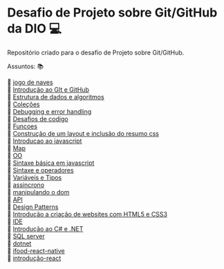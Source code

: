 # Desafio de Projeto sobre Git/GitHub da DIO :computer:
Repositório criado para o desafio de Projeto sobre Git/GitHub.

Assuntos: :books:

:red_circle:   [jogo de naves](https://github.com/alesandraisla/dio-desafio-github-primeiro-repositorio/tree/main/jogo%20de%20naves)<br>
:red_circle:   [Introdução ao GIt e GitHub](https://github.com/alesandraisla/dio-desafio-github-primeiro-repositorio/tree/main/Introdu%C3%A7%C3%A3o%20ao%20GIt%20e%20GitHub) <br>
:red_circle:   [Estrutura de dados e algoritmos](https://github.com/alesandraisla/dio-desafio-github-primeiro-repositorio/tree/main/Estrutura%20de%20dados%20e%20algoritmos)<br>
:red_circle:   [Coleções](https://github.com/alesandraisla/dio-desafio-github-primeiro-repositorio/tree/main/Colecoes)<br>
:red_circle:   [Debugging e error handling](https://github.com/alesandraisla/dio-desafio-github-primeiro-repositorio/tree/main/Debugging%20e%20error%20handling)<br>
:red_circle:   [Desafios de codigo](https://github.com/alesandraisla/dio-desafio-github-primeiro-repositorio/tree/main/Desafios%20de%20codigo)<br>
:red_circle:   [Funcoes](https://github.com/alesandraisla/dio-desafio-github-primeiro-repositorio/tree/main/Funcoes)<br>
:red_circle:   [Construção de um layout e inclusão do resumo css
](https://github.com/alesandraisla/dio-desafio-github-primeiro-repositorio/tree/main/Introducao%20a%20cria%C3%A7%C3%A3o%20de%20websites%20com%20HTML5%20e%20CSS3)<br>
:red_circle:   [Introducao ao javascript](https://github.com/alesandraisla/dio-desafio-github-primeiro-repositorio/tree/main/Introducao%20ao%20javascript)<br>
:red_circle:   [Map](https://github.com/alesandraisla/dio-desafio-github-primeiro-repositorio/tree/main/Map)<br>
:red_circle:   [OO](https://github.com/alesandraisla/dio-desafio-github-primeiro-repositorio/tree/main/OO)<br>
:red_circle:   [Sintaxe básica em javascript](https://github.com/alesandraisla/dio-desafio-github-primeiro-repositorio/tree/main/Sintaxe%20b%C3%A1sica%20em%20javascript)<br>
:red_circle:   [Sintaxe e operadores](https://github.com/alesandraisla/dio-desafio-github-primeiro-repositorio/tree/main/Sintaxe%20e%20operadores)<br>
:red_circle:   [Variáveis e Tipos](https://github.com/alesandraisla/dio-desafio-github-primeiro-repositorio/tree/main/Vari%C3%A1veis%20e%20)<br>
:red_circle:   [assincrono](https://github.com/alesandraisla/dio-desafio-github-primeiro-repositorio/tree/main/assincrono)<br>
:red_circle:   [manipulando o dom](https://github.com/alesandraisla/dio-desafio-github-primeiro-repositorio/tree/main/manipulando%20o%20dom)<br>
:red_circle:   [API](https://github.com/alesandraisla/dio-desafio-github-primeiro-repositorio/tree/main/API)<br>
:red_circle:   [Design Patterns](https://github.com/alesandraisla/dio-desafio-github-primeiro-repositorio/tree/main/Design%20Patterns)<br>
:red_circle:   [Introdução a criação de websites com HTML5 e CSS3](https://github.com/alesandraisla/dio-desafio-github-primeiro-repositorio/tree/main/Introdu%C3%A7%C3%A3o%20a%20cria%C3%A7%C3%A3o%20de%20websites%20com%20HTML5%20e%20CSS3)<br>
:red_circle:   [IDE](https://github.com/alesandraisla/dio-desafio-github-primeiro-repositorio/tree/main/IDE)<br>
:red_circle:   [Introdução ao C# e .NET](https://github.com/alesandraisla/dio-desafio-github-primeiro-repositorio/tree/main/Introdu%C3%A7%C3%A3o%20ao%20C%23%20e%20.NET)<br>
:red_circle:   [SQL server](https://github.com/alesandraisla/dio-desafio-github-primeiro-repositorio/tree/main/SQL%20server)<br>
:red_circle:   [dotnet](https://github.com/alesandraisla/dio-desafio-github-primeiro-repositorio/tree/main/dotnet)<br>
:red_circle:   [ifood-react-native](https://github.com/alesandraisla/dio-desafio-github-primeiro-repositorio/tree/main/ifood-react-native)<br>
:red_circle:   [introdução-react](https://github.com/alesandraisla/dio-desafio-github-primeiro-repositorio/tree/main/introdu%C3%A7%C3%A3o-react)<br>





















